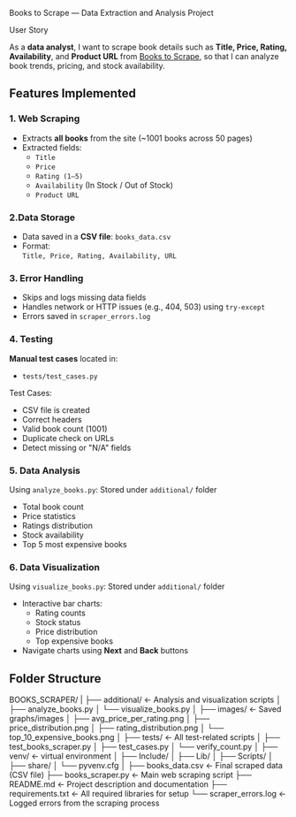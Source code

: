 Books to Scrape — Data Extraction and Analysis Project

 User Story

As a **data analyst**, I want to scrape book details such as **Title, Price, Rating, Availability**, and **Product URL** from [Books to Scrape](http://books.toscrape.com/), so that I can analyze book trends, pricing, and stock availability.



## Features Implemented

### 1. Web Scraping
- Extracts **all books** from the site (~1001 books across 50 pages)
- Extracted fields:
  - `Title`
  - `Price`
  - `Rating (1–5)`
  - `Availability` (In Stock / Out of Stock)
  - `Product URL`

### 2.Data Storage
- Data saved in a **CSV file**: `books_data.csv`
- Format:  
  `Title, Price, Rating, Availability, URL`

### 3. Error Handling
- Skips and logs missing data fields
- Handles network or HTTP issues (e.g., 404, 503) using `try-except`
- Errors saved in `scraper_errors.log`

### 4.  Testing
**Manual test cases** located in:
- `tests/test_cases.py`

Test Cases:
-  CSV file is created
-  Correct headers
- Valid book count (1001)
-  Duplicate check on URLs
-  Detect missing or "N/A" fields

### 5. Data Analysis
Using `analyze_books.py`:
Stored under `additional/` folder
- Total book count
- Price statistics
- Ratings distribution
- Stock availability
- Top 5 most expensive books

### 6. Data Visualization
Using `visualize_books.py`:
Stored under `additional/` folder
- Interactive bar charts:
  - Rating counts
  - Stock status
  - Price distribution
  - Top expensive books
- Navigate charts using **Next** and **Back** buttons



##  Folder Structure
BOOKS_SCRAPER/
|
├── additional/                 ←  Analysis and visualization scripts
│   ├── analyze_books.py
│   └── visualize_books.py
│
├── images/                     ←  Saved graphs/images
│   ├── avg_price_per_rating.png
│   ├── price_distribution.png
│   ├── rating_distribution.png
│   └── top_10_expensive_books.png
│
├── tests/                      ←  All test-related scripts
│   ├── test_books_scraper.py
│   ├── test_cases.py
│   └── verify_count.py
│
├── venv/                       ← virtual environment
│   ├── Include/
│   ├── Lib/
│   ├── Scripts/
│   ├── share/
│   └── pyvenv.cfg
│
├── books_data.csv             ← Final scraped data (CSV file)
├── books_scraper.py           ←  Main web scraping script
├── README.md                  ←  Project description and documentation
├── requirements.txt           ←  All required libraries for setup
└── scraper_errors.log         ←  Logged errors from the scraping process

